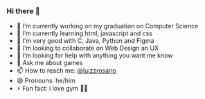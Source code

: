 ### Hi there 👋

- 🔭 I’m currently working on my graduation on Computer Science
- 🌱 I’m currently learning html, javascript and css
- :book: I'm very good with C, Java, Python and Figma
- 👯 I’m looking to collaborate on Web Design an UX
- 🤔 I’m looking for help with anything you want me know
- 💬 Ask me about games
- 📫 How to reach me: [@luizzrosario](https://instagram.com/luizzrosario) 
- 😄 Pronouns: he/him
- ⚡ Fun fact: i love gym 🏋🏻
